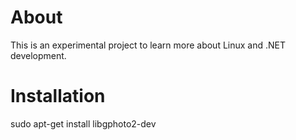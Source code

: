 # About
This is an experimental project to learn more about Linux and .NET development.

# Installation
sudo apt-get install libgphoto2-dev
